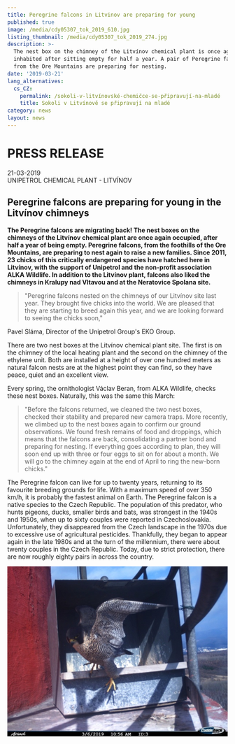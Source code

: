 ```yaml
---
title: Peregrine falcons in Litvinov are preparing for young
published: true
image: /media/cdy05307_tok_2019_610.jpg
listing_thumbnail: /media/cdy05307_tok_2019_274.jpg
description: >-
  The nest box on the chimney of the Litvínov chemical plant is once again
  inhabited after sitting empty for half a year. A pair of Peregrine falcons
  from the Ore Mountains are preparing for nesting.
date: '2019-03-21'
lang_alternatives:
  cs_CZ:
    permalink: /sokoli-v-litvínovské-chemičce-se-připravují-na-mladé
    title: Sokoli v Litvínově se připravují na mladé
category: news
layout: news
---
```

# PRESS RELEASE

21-03-2019\
UNIPETROL CHEMICAL PLANT - LITVÍNOV

## Peregrine falcons are preparing for young in the Litvínov chimneys

**The Peregrine falcons are migrating back! The nest boxes on the chimneys of the Litvínov chemical plant are once again occupied, after half a year of being empty. Peregrine falcons, from the foothills of the Ore Mountains, are preparing to nest again to raise a new families. Since 2011, 23 chicks of this critically endangered species have hatched here in Litvínov, with the support of Unipetrol and the non-profit association ALKA Wildlife. In addition to the Litvínov plant, falcons also liked the chimneys in Kralupy nad Vltavou and at the Neratovice Spolana site.**

> "Peregrine falcons nested on the chimneys of our Litvínov site last year. They brought five chicks into the world. We are pleased that they are starting to breed again this year, and we are looking forward to seeing the chicks soon,"

Pavel Sláma, Director of the Unipetrol Group's EKO Group.

There are two nest boxes at the Litvínov chemical plant site. The first is on the chimney of the local heating plant and the second on the chimney of the ethylene unit. Both are installed at a height of over one hundred meters as natural falcon nests are at the highest point they can find, so they have peace, quiet and an excellent view.

Every spring, the ornithologist Václav Beran, from ALKA Wildlife, checks these nest boxes. Naturally, this was the same this March:

> "Before the falcons returned, we cleaned the two nest boxes, checked their stability and prepared new camera traps. More recently, we climbed up to the nest boxes again to confirm our ground observations. We found fresh remains of food and droppings, which means that the falcons are back, consolidating a partner bond and preparing for nesting. If everything goes according to plan, they will soon end up with three or four eggs to sit on for about a month. We will go to the chimney again at the end of April to ring the new-born chicks."

The Peregrine falcon can live for up to twenty years, returning to its favourite breeding grounds for life. With a maximum speed of over 350 km/h, it is probably the fastest animal on Earth. The Peregrine falcon is a native species to the Czech Republic. The population of this predator, who hunts pigeons, ducks, smaller birds and bats, was strongest in the 1940s and 1950s, when up to sixty couples were reported in Czechoslovakia. Unfortunately, they disappeared from the Czech landscape in the 1970s due to excessive use of agricultural pesticides. Thankfully, they began to appear again in the late 1980s and at the turn of the millennium, there were about twenty couples in the Czech Republic. Today, due to strict protection, there are now roughly eighty pairs in across the country.

![](/media/cdy05440_610.jpg)
